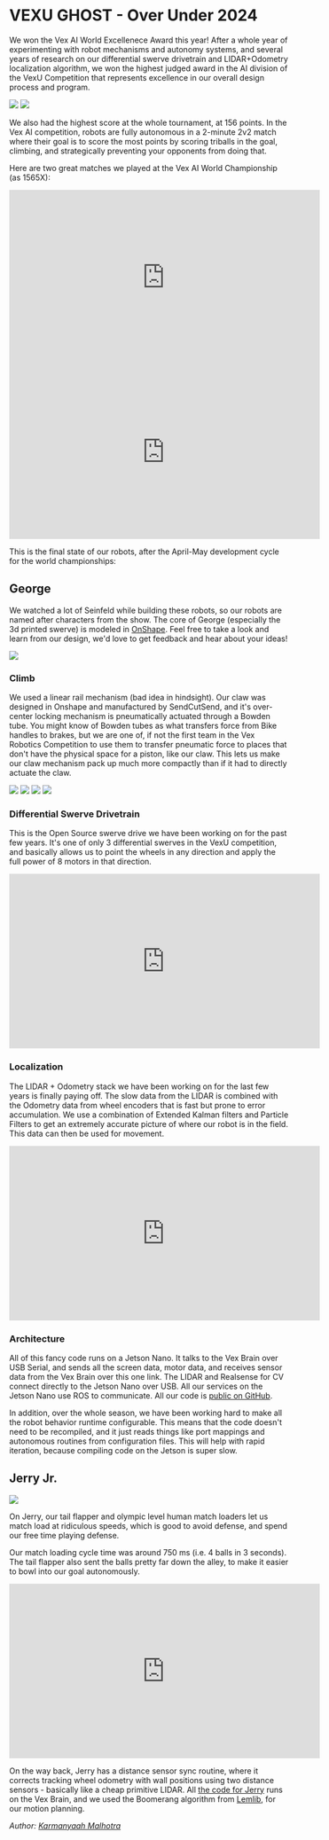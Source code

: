 # VEXU GHOST - Over Under 2024
<!-- Tone: straightforward, happy, conversational-->

We won the Vex AI World Excellenece Award this year! After a whole year of experimenting with robot mechanisms and autonomy systems, and several years of research on our differential swerve drivetrain and LIDAR+Odometry localization algorithm, we won the highest judged award in the AI division of the VexU Competition that represents excellence in our overall design process and program.

![](2024-09-05-Vexu/ai-team.jpg)
![](2024-09-05-Vexu/worlds-team.jpg)

We also had the highest score at the whole tournament, at 156 points. In the Vex AI competition, robots are fully autonomous in a 2-minute 2v2 match where their goal is to score the most points by scoring triballs in the goal, climbing, and strategically preventing your opponents from doing that.

Here are two great matches we played at the Vex AI World Championship (as 1565X):
<iframe width="560" height="315" src="https://www.youtube-nocookie.com/embed/lveCbHu9vZY?si=hbXeQvtnVvPY_dlD" title="YouTube video player" frameborder="0" allow="accelerometer; autoplay; clipboard-write; encrypted-media; gyroscope; picture-in-picture; web-share" referrerpolicy="strict-origin-when-cross-origin" allowfullscreen></iframe>
<iframe width="560" height="315" src="https://www.youtube-nocookie.com/embed/XaM9dtznvAA?si=Nqtmu5cJBkfu_6v9&amp;start=10" title="YouTube video player" frameborder="0" allow="accelerometer; autoplay; clipboard-write; encrypted-media; gyroscope; picture-in-picture; web-share" referrerpolicy="strict-origin-when-cross-origin" allowfullscreen></iframe>

This is the final state of our robots, after the April-May development cycle for the world championships:
## George

We watched a lot of Seinfeld while building these robots, so our robots are named after characters from the show. The core of George (especially the 3d printed swerve) is modeled in [OnShape](https://cad.onshape.com/documents/70b7a1ae517b6bf8e2919d3b/w/920e944e8181494d2740434a/e/66846745e2ebff627009c277). Feel free to take a look and learn from our design, we'd love to get feedback and hear about your ideas!

![](./george-1.jpg)

### Climb

We used a linear rail mechanism (bad idea in hindsight). Our claw was designed in Onshape and manufactured by SendCutSend, and it's over-center locking mechanism is pneumatically actuated through a Bowden tube. You might know of Bowden tubes as what transfers force from Bike handles to brakes, but we are one of, if not the first team in the Vex Robotics Competition to use them to transfer pneumatic force to places that don't have the physical space for a piston, like our claw. This lets us make our claw mechanism pack up much more compactly than if it had to directly actuate the claw. 

![](2024-09-05-Vexu/claw_front.jpg)
![](2024-09-05-Vexu/claw_back.jpg)
![](2024-09-05-Vexu/climb.jpg)
![](2024-09-05-Vexu/climb-2.jpg)

### Differential Swerve Drivetrain

This is the Open Source swerve drive we have been working on for the past few years. It's one of only 3 differential swerves in the VexU competition, and basically allows us to point the wheels in any direction and apply the full power of 8 motors in that direction.  

<iframe width="560" height="315" src="https://www.youtube-nocookie.com/embed/cQff9kw8H_A?si=WhawgCP-wOJTQP6I" title="YouTube video player" frameborder="0" allow="accelerometer; autoplay; clipboard-write; encrypted-media; gyroscope; picture-in-picture; web-share" referrerpolicy="strict-origin-when-cross-origin" allowfullscreen></iframe>

### Localization

The LIDAR + Odometry stack we have been working on for the last few years is finally paying off. The slow data from the LIDAR is combined with the Odometry data from wheel encoders that is fast but prone to error accumulation. We use a combination of Extended Kalman filters and Particle Filters to get an extremely accurate picture of where our robot is in the field. This data can then be used for movement.  

<iframe width="560" height="315" src="https://www.youtube-nocookie.com/embed/3ybfoQ8x2II?si=_eshhzjp_bogbrHv&amp;start=10" title="YouTube video player" frameborder="0" allow="accelerometer; autoplay; clipboard-write; encrypted-media; gyroscope; picture-in-picture; web-share" referrerpolicy="strict-origin-when-cross-origin" allowfullscreen></iframe>

### Architecture

All of this fancy code runs on a Jetson Nano. It talks to the Vex Brain over USB Serial, and sends all the screen data, motor data, and receives sensor data from the Vex Brain over this one link. The LIDAR and Realsense for CV connect directly to the Jetson Nano over USB. All our services on the Jetson Nano use ROS to communicate. All our code is [public on GitHub](https://github.com/VEXU-GHOST/VEXU_GHOST).

In addition, over the whole season, we have been working hard to make all the robot behavior runtime configurable. This means that the code doesn't need to be recompiled, and it just reads things like port mappings and autonomous routines from configuration files. This will help with rapid iteration, because compiling code on the Jetson is super slow.

## Jerry Jr.

![](2024-09-05-Vexu/./jerry-1.jpg)

On Jerry, our tail flapper and olympic level human match loaders let us match load at ridiculous speeds, which is good to avoid defense, and spend our free time playing defense.

Our match loading cycle time was around 750 ms (i.e. 4 balls in 3 seconds). The tail flapper also sent the balls pretty far down the alley, to make it easier to bowl into our goal autonomously.

<iframe width="560" height="315" src="https://www.youtube-nocookie.com/embed/vObnoM0E_0g?si=nbCW7HKCGWWhGRm1" title="YouTube video player" frameborder="0" allow="accelerometer; autoplay; clipboard-write; encrypted-media; gyroscope; picture-in-picture; web-share" referrerpolicy="strict-origin-when-cross-origin" allowfullscreen></iframe>

On the way back, Jerry has a distance sensor sync routine, where it corrects tracking wheel odometry with wall positions using two distance sensors - basically like a cheap primitive LIDAR. All [the code for Jerry](https://github.com/VEXU-GHOST/vexu_tank) runs on the Vex Brain, and we used the Boomerang algorithm from [Lemlib](https://github.com/LemLib/LemLib/), for our motion planning.

*Author: [Karmanyaah Malhotra](https://karmanyaah.malhotra.cc/)*
